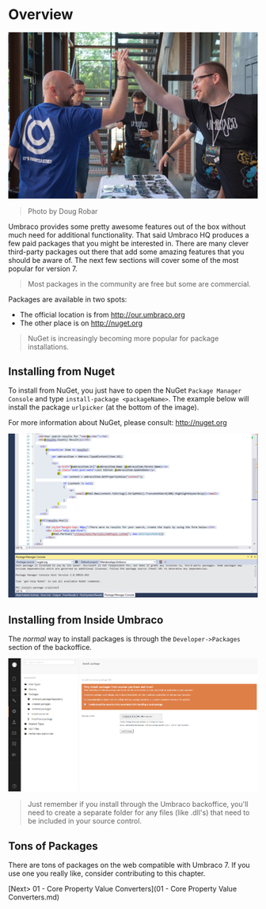 # Overview

![9026574602_d1d9d142bb_o.jpg](assets/9026574602_d1d9d142bb_o.jpg)
>Photo by Doug Robar

Umbraco provides some pretty awesome features out of the box without much need for additional functionality.  That said Umbraco HQ produces a few paid packages that you might be interested in.  There are many clever third-party packages out there that add some amazing features that you should be aware of.  The next few sections will cover some of the most popular for version 7.

>Most packages in the community are free but some are commercial.

Packages are available in two spots:

*  The official location is from http://our.umbraco.org
* The other place is on http://nuget.org

>NuGet is increasingly becoming more popular for package installations.

## Installing from Nuget
To install from NuGet, you just have to open the NuGet `Package Manager Console` and type `install-package <packageName>`.  The example below will install the package `urlpicker` (at the bottom of the image).

For more information about NuGet, please consult: http://nuget.org

![nuget](assets/nuget.png)

## Installing from Inside Umbraco
The *normal* way to install packages is through the `Developer->Packages` section of the backoffice.

![package-install](assets/package-install.png)

>Just remember if you install through the Umbraco backoffice, you'll need to create a separate folder for any files (like .dll's) that need to be included in your source control.

## Tons of Packages
There are tons of packages on the web compatible with Umbraco 7.  If you use one you really like, consider contributing to this chapter.

[Next> 01 - Core Property Value Converters](01 - Core Property Value Converters.md)